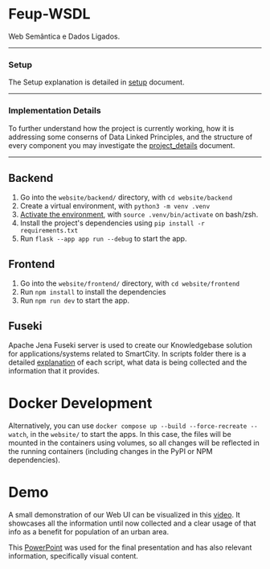 # Feup-WSDL
Web Semântica e Dados Ligados.

---

### Setup
The Setup explanation is detailed in [setup](./docs/setup.md) document.

---

### Implementation Details
To further understand how the project is currently working, how it is addressing some conserns of Data Linked Principles, and the structure of every component you may investigate the [project_details](./docs/project_details.md) document.

---

## Backend

1. Go into the `website/backend/` directory, with `cd website/backend`
2. Create a virtual environment, with `python3 -m venv .venv`
3. [Activate the environment](https://docs.python.org/3/library/venv.html#how-venvs-work), with `source .venv/bin/activate` on bash/zsh.
4. Install the project's dependencies using `pip install -r requirements.txt` 
5. Run `flask --app app run --debug` to start the app.

## Frontend

1. Go into the `website/frontend/` directory, with `cd website/frontend`
2. Run `npm install` to install the dependencies
3. Run `npm run dev` to start the app.

## Fuseki
Apache Jena Fuseki server is used to create our Knowledgebase solution for applications/systems related to SmartCity. In scripts folder there is a detailed [explanation](./scripts/README.md) of each script, what data is being collected and the information that it provides.

# Docker Development

Alternatively, you can use `docker compose up --build --force-recreate --watch`, in the `website/` to start the apps.
In this case, the files will be mounted in the containers using volumes, so all changes will be reflected in the running containers (including changes in the PyPI or NPM dependencies).

# Demo

A small demonstration of our Web UI can be visualized in this [video](https://drive.google.com/file/d/1D0RBI8Ure1blOIwhMeP96-JDE3-sLczh/view?usp=sharing). It showcases all the information until now collected and a clear usage of that info as a benefit for population of an urban area.

This [PowerPoint](./docs/SmarCity-FinalPresentation.pptx) was used for the final presentation and has also relevant information, specifically visual content.
